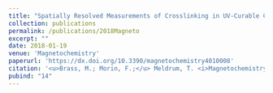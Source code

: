 ```yaml
---
title: "Spatially Resolved Measurements of Crosslinking in UV-Curable Coatings Using Single-Sided NMR"
collection: publications
permalink: /publications/2018Magneto
excerpt: ""
date: 2018-01-19
venue: 'Magnetochemistry'
paperurl: 'https://dx.doi.org/10.3390/magnetochemistry4010008'
citation: '<u>Brass, M.; Morin, F.;</u> Meldrum, T. <i>Magnetochemistry</i> <b>2018,</b> <i>4(1),</i> 8.'
pubind: "14"
---
```

